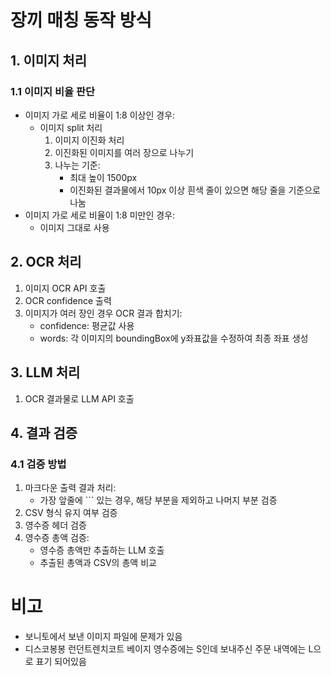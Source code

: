# 장끼 매칭 동작 방식

## 1. 이미지 처리

### 1.1 이미지 비율 판단

- 이미지 가로 세로 비율이 1:8 이상인 경우:
  - 이미지 split 처리
    1. 이미지 이진화 처리
    2. 이진화된 이미지를 여러 장으로 나누기
    3. 나누는 기준:
       - 최대 높이 1500px
       - 이진화된 결과물에서 10px 이상 흰색 줄이 있으면 해당 줄을 기준으로 나눔
- 이미지 가로 세로 비율이 1:8 미만인 경우:
  - 이미지 그대로 사용

## 2. OCR 처리

1. 이미지 OCR API 호출
2. OCR confidence 출력
3. 이미지가 여러 장인 경우 OCR 결과 합치기:
   - confidence: 평균값 사용
   - words: 각 이미지의 boundingBox에 y좌표값을 수정하여 최종 좌표 생성

## 3. LLM 처리

1. OCR 결과물로 LLM API 호출

## 4. 결과 검증

### 4.1 검증 방법

1. 마크다운 출력 결과 처리:
   - 가장 앞줄에 ``` 있는 경우, 해당 부분을 제외하고 나머지 부분 검증
2. CSV 형식 유지 여부 검증
3. 영수증 헤더 검증
4. 영수증 총액 검증:
   - 영수증 총액만 추출하는 LLM 호출
   - 추출된 총액과 CSV의 총액 비교


# 비고
- 보니토에서 보낸 이미지 파일에 문제가 있음
- 디스코봉봉	런던트렌치코트	베이지 영수증에는 S인데 보내주신 주문 내역에는 L으로 표기 되어있음
